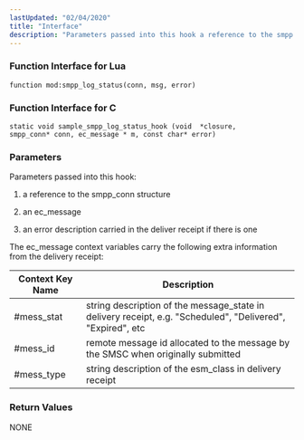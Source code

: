 ```yaml
---
lastUpdated: "02/04/2020"
title: "Interface"
description: "Parameters passed into this hook a reference to the smpp conn structure an ec message an error description carried in the deliver receipt if there is one The ec message context variables carry the following extra information from the delivery receipt Table 10 1 SMPP Logger Status ec message Context..."
---
```


### <a name="idp563776"></a> Function Interface for Lua

`function mod:smpp_log_status(conn, msg, error)`
### <a name="idp565568"></a> Function Interface for C

```
static void sample_smpp_log_status_hook (void  *closure,
smpp_conn* conn, ec_message * m, const char* error)
```

### <a name="idp567472"></a> Parameters

Parameters passed into this hook:

1.  a reference to the smpp_conn structure

2.  an ec_message

3.  an error description carried in the deliver receipt if there is one

The ec_message context variables carry the following extra information from the delivery receipt:

<a name="SMPP_Logger_Status_ec_message_Context_Variables"></a> 


| Context Key Name | Description |
| --- | --- |
| #mess_stat | string description of the message_state in delivery receipt, e.g. "Scheduled", "Delivered", "Expired", etc |
| #mess_id | remote message id allocated to the message by the SMSC when originally submitted |
| #mess_type | string description of the esm_class in delivery receipt |

### <a name="idp580592"></a> Return Values

NONE